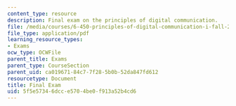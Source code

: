 ```yaml
---
content_type: resource
description: Final exam on the principles of digital communication.
file: /media/courses/6-450-principles-of-digital-communication-i-fall-2009/5f5e57346dcce5704be0f913a52b4cd6_MIT6_450F09_final.pdf
file_type: application/pdf
learning_resource_types:
- Exams
ocw_type: OCWFile
parent_title: Exams
parent_type: CourseSection
parent_uid: ca019671-84c7-7f28-5b0b-52da847fd612
resourcetype: Document
title: Final Exam
uid: 5f5e5734-6dcc-e570-4be0-f913a52b4cd6
---
```

